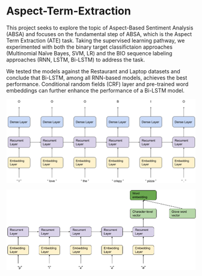 # Aspect-Term-Extraction

This project seeks to explore the topic of Aspect-Based Sentiment Analysis (ABSA) and focuses on the fundamental step of ABSA, which is the Aspect Term Extraction (ATE) task. Taking the supervised learning pathway, we experimented with both the binary target classifictaion approaches (Multinomial Naïve Bayes, SVM, LR) and the BIO sequence labeling approaches (RNN, LSTM, Bi-LSTM) to address the task. 

We tested the models against the Restaurant and Laptop datasets and conclude that Bi-LSTM, among all RNN-based models, achieves the best performance. Conditional random fields (CRF) layer and pre-trained word embeddings can further enhance the performance of a Bi-LSTM model. 

![alt text](https://github.com/popovsky88/Aspect-Term-Extraction/blob/main/img/Architecture.png)

![alt text](https://github.com/popovsky88/Aspect-Term-Extraction/blob/main/img/Architecture_crf.png)
